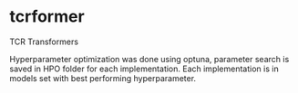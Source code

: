 # tcrformer
TCR Transformers

Hyperparameter optimization was done using optuna, parameter search is saved in HPO folder for each implementation.
Each implementation is in models set with best performing hyperparameter.
